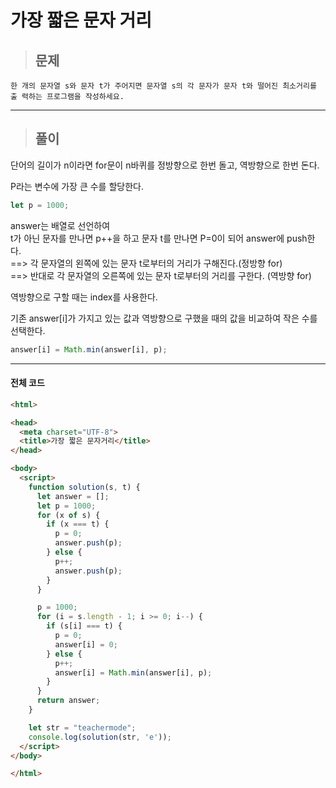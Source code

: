 # 가장 짧은 문자 거리

> ## 문제

```
한 개의 문자열 s와 문자 t가 주어지면 문자열 s의 각 문자가 문자 t와 떨어진 최소거리를 출 력하는 프로그램을 작성하세요.
```
***

> ## 풀이

단어의 길이가 n이라면 for문이 n바퀴를 정방향으로 한번 돌고, 역방향으로 한번 돈다.

P라는 변수에 가장 큰 수를 할당한다.
```jsx
let p = 1000;
```
answer는 배열로 선언하여<br/>
t가 아닌 문자를 만나면 p++을 하고 문자 t를 만나면 P=0이 되어 answer에 push한다. <br/>
==> 각 문자열의 왼쪽에 있는 문자 t로부터의 거리가 구해진다.(정방향 for)<br/>
==> 반대로 각 문자열의 오른쪽에 있는 문자 t로부터의 거리를 구한다. (역방향 for)

역방향으로 구할 때는 index를 사용한다.

기존 answer[i]가 가지고 있는 값과 역방향으로 구했을 때의 값을 비교하여 작은 수를 선택한다.
```jsx
answer[i] = Math.min(answer[i], p);
```
***

#### 전체 코드
```html
<html>

<head>
  <meta charset="UTF-8">
  <title>가장 짧은 문자거리</title>
</head>

<body>
  <script>
    function solution(s, t) {
      let answer = [];
      let p = 1000;
      for (x of s) {
        if (x === t) {
          p = 0;
          answer.push(p);
        } else {
          p++;
          answer.push(p);
        }
      }

      p = 1000;
      for (i = s.length - 1; i >= 0; i--) {
        if (s[i] === t) {
          p = 0;
          answer[i] = 0;
        } else {
          p++;
          answer[i] = Math.min(answer[i], p);
        }
      }
      return answer;
    }

    let str = "teachermode";
    console.log(solution(str, 'e'));
  </script>
</body>

</html>
```
